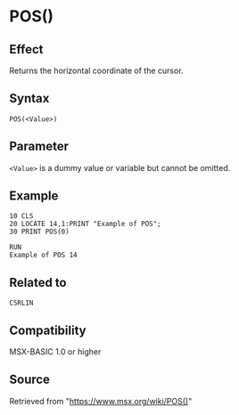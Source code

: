 # POS()

## Effect

Returns the horizontal coordinate of the cursor.

## Syntax 

`POS(<Value>)`

## Parameter

`<Value>` is a dummy value or variable but cannot be omitted.

## Example

```basic
10 CLS
20 LOCATE 14,1:PRINT "Example of POS";
30 PRINT POS(0)
 
RUN
Example of POS 14
```

## Related to

`CSRLIN`

## Compatibility

MSX-BASIC 1.0 or higher

## Source

Retrieved from "https://www.msx.org/wiki/POS()"
